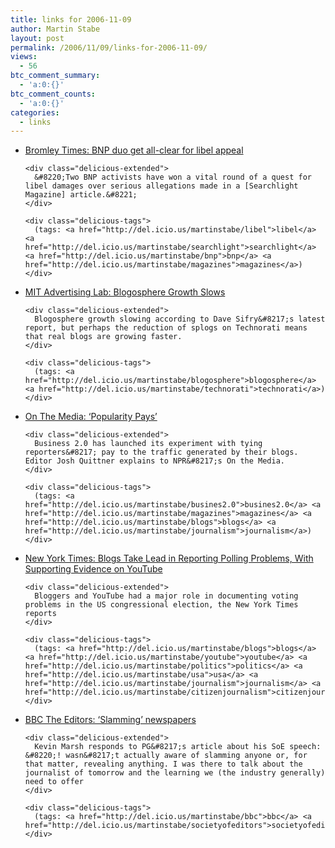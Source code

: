 ```yaml
---
title: links for 2006-11-09
author: Martin Stabe
layout: post
permalink: /2006/11/09/links-for-2006-11-09/
views:
  - 56
btc_comment_summary:
  - 'a:0:{}'
btc_comment_counts:
  - 'a:0:{}'
categories:
  - links
---
```

<ul class="delicious">
  <li>
    <div class="delicious-link">
      <a href="http://www.bromleytimes.co.uk/content/bromley/times/news/story.aspx?brand=BMLYTOnline&#038;category=news&#038;tBrand=northlondon24&#038;tCategory=newsbmlyt&#038;itemid=WeED08%20Nov%202006%2013%3A49%3A24%3A420">Bromley Times: BNP duo get all-clear for libel appeal</a>
    </div>
    
    <div class="delicious-extended">
      &#8220;Two BNP activists have won a vital round of a quest for libel damages over serious allegations made in a [Searchlight Magazine] article.&#8221;
    </div>
    
    <div class="delicious-tags">
      (tags: <a href="http://del.icio.us/martinstabe/libel">libel</a> <a href="http://del.icio.us/martinstabe/searchlight">searchlight</a> <a href="http://del.icio.us/martinstabe/bnp">bnp</a> <a href="http://del.icio.us/martinstabe/magazines">magazines</a>)
    </div>
  </li>
  
  <li>
    <div class="delicious-link">
      <a href="http://adverlab.blogspot.com/2006/11/technorati-blogosphere-growth-slows.html">MIT Advertising Lab: Blogosphere Growth Slows</a>
    </div>
    
    <div class="delicious-extended">
      Blogosphere growth slowing according to Dave Sifry&#8217;s latest report, but perhaps the reduction of splogs on Technorati means that real blogs are growing faster.
    </div>
    
    <div class="delicious-tags">
      (tags: <a href="http://del.icio.us/martinstabe/blogosphere">blogosphere</a> <a href="http://del.icio.us/martinstabe/technorati">technorati</a>)
    </div>
  </li>
  
  <li>
    <div class="delicious-link">
      <a href="http://www.onthemedia.org/transcripts/transcripts_110306_d.html">On The Media: &#8216;Popularity Pays&#8217;</a>
    </div>
    
    <div class="delicious-extended">
      Business 2.0 has launched its experiment with tying reporters&#8217; pay to the traffic generated by their blogs. Editor Josh Quittner explains to NPR&#8217;s On the Media.
    </div>
    
    <div class="delicious-tags">
      (tags: <a href="http://del.icio.us/martinstabe/busines2.0">busines2.0</a> <a href="http://del.icio.us/martinstabe/magazines">magazines</a> <a href="http://del.icio.us/martinstabe/blogs">blogs</a> <a href="http://del.icio.us/martinstabe/journalism">journalism</a>)
    </div>
  </li>
  
  <li>
    <div class="delicious-link">
      <a href="http://www.nytimes.com/2006/11/08/us/politics/08blogs.html?ei=5088&#038;en=7b91d083a24e2108&#038;ex=1320642000&#038;adxnnl=1&#038;partner=rssnyt&#038;emc=rss&#038;adxnnlx=1163010575-38UtDbKaJVHUzeb7RSU7ig">New York Times: Blogs Take Lead in Reporting Polling Problems, With Supporting Evidence on YouTube</a>
    </div>
    
    <div class="delicious-extended">
      Bloggers and YouTube had a major role in documenting voting problems in the US congressional election, the New York Times reports
    </div>
    
    <div class="delicious-tags">
      (tags: <a href="http://del.icio.us/martinstabe/blogs">blogs</a> <a href="http://del.icio.us/martinstabe/youtube">youtube</a> <a href="http://del.icio.us/martinstabe/politics">politics</a> <a href="http://del.icio.us/martinstabe/usa">usa</a> <a href="http://del.icio.us/martinstabe/journalism">journalism</a> <a href="http://del.icio.us/martinstabe/citizenjournalism">citizenjournalism</a>)
    </div>
  </li>
  
  <li>
    <div class="delicious-link">
      <a href="http://www.bbc.co.uk/blogs/theeditors/2006/11/slamming_newspapers.html">BBC The Editors: &#8216;Slamming&#8217; newspapers</a>
    </div>
    
    <div class="delicious-extended">
      Kevin Marsh responds to PG&#8217;s article about his SoE speech: &#8220;! wasn&#8217;t actually aware of slamming anyone or, for that matter, revealing anything. I was there to talk about the journalist of tomorrow and the learning we (the industry generally) need to offer
    </div>
    
    <div class="delicious-tags">
      (tags: <a href="http://del.icio.us/martinstabe/bbc">bbc</a> <a href="http://del.icio.us/martinstabe/societyofeditors">societyofeditors</a>)
    </div>
  </li>
</ul>